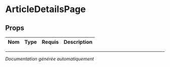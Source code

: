 # ArticleDetailsPage

## Props

| Nom | Type | Requis | Description |
|-----|------|--------|-------------|

---
*Documentation générée automatiquement*
